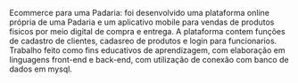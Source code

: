Ecommerce para uma Padaria: foi desenvolvido uma plataforma online própria de uma Padaria e um aplicativo mobile para vendas de produtos fisicos por meio digital de compra e entrega. A plataforma contem funções de cadastro de clientes, cadasreo de produtos e login para funcionarios. Trabalho feito como fins educativos de aprendizagem, com elaboração em linguagens front-end e back-end, com utilização de conexão com banco de dados em mysql.

